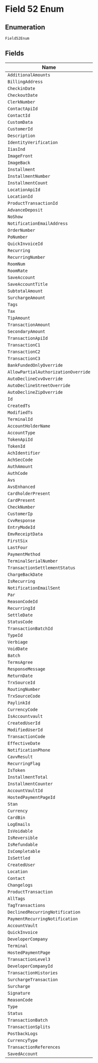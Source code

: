 
# Field 52 Enum

## Enumeration

`Field52Enum`

## Fields

| Name |
|  --- |
| `AdditionalAmounts` |
| `BillingAddress` |
| `CheckinDate` |
| `CheckoutDate` |
| `ClerkNumber` |
| `ContactApiId` |
| `ContactId` |
| `CustomData` |
| `CustomerId` |
| `Description` |
| `IdentityVerification` |
| `IiasInd` |
| `ImageFront` |
| `ImageBack` |
| `Installment` |
| `InstallmentNumber` |
| `InstallmentCount` |
| `LocationApiId` |
| `LocationId` |
| `ProductTransactionId` |
| `AdvanceDeposit` |
| `NoShow` |
| `NotificationEmailAddress` |
| `OrderNumber` |
| `PoNumber` |
| `QuickInvoiceId` |
| `Recurring` |
| `RecurringNumber` |
| `RoomNum` |
| `RoomRate` |
| `SaveAccount` |
| `SaveAccountTitle` |
| `SubtotalAmount` |
| `SurchargeAmount` |
| `Tags` |
| `Tax` |
| `TipAmount` |
| `TransactionAmount` |
| `SecondaryAmount` |
| `TransactionApiId` |
| `TransactionC1` |
| `TransactionC2` |
| `TransactionC3` |
| `BankFundedOnlyOverride` |
| `AllowPartialAuthorizationOverride` |
| `AutoDeclineCvvOverride` |
| `AutoDeclineStreetOverride` |
| `AutoDeclineZipOverride` |
| `Id` |
| `CreatedTs` |
| `ModifiedTs` |
| `TerminalId` |
| `AccountHolderName` |
| `AccountType` |
| `TokenApiId` |
| `TokenId` |
| `AchIdentifier` |
| `AchSecCode` |
| `AuthAmount` |
| `AuthCode` |
| `Avs` |
| `AvsEnhanced` |
| `CardholderPresent` |
| `CardPresent` |
| `CheckNumber` |
| `CustomerIp` |
| `CvvResponse` |
| `EntryModeId` |
| `EmvReceiptData` |
| `FirstSix` |
| `LastFour` |
| `PaymentMethod` |
| `TerminalSerialNumber` |
| `TransactionSettlementStatus` |
| `ChargeBackDate` |
| `IsRecurring` |
| `NotificationEmailSent` |
| `Par` |
| `ReasonCodeId` |
| `RecurringId` |
| `SettleDate` |
| `StatusCode` |
| `TransactionBatchId` |
| `TypeId` |
| `Verbiage` |
| `VoidDate` |
| `Batch` |
| `TermsAgree` |
| `ResponseMessage` |
| `ReturnDate` |
| `TrxSourceId` |
| `RoutingNumber` |
| `TrxSourceCode` |
| `PaylinkId` |
| `CurrencyCode` |
| `IsAccountvault` |
| `CreatedUserId` |
| `ModifiedUserId` |
| `TransactionCode` |
| `EffectiveDate` |
| `NotificationPhone` |
| `CavvResult` |
| `RecurringFlag` |
| `IsToken` |
| `InstallmentTotal` |
| `InstallmentCounter` |
| `AccountVaultId` |
| `HostedPaymentPageId` |
| `Stan` |
| `Currency` |
| `CardBin` |
| `LogEmails` |
| `IsVoidable` |
| `IsReversible` |
| `IsRefundable` |
| `IsCompletable` |
| `IsSettled` |
| `CreatedUser` |
| `Location` |
| `Contact` |
| `Changelogs` |
| `ProductTransaction` |
| `AllTags` |
| `TagTransactions` |
| `DeclinedRecurringNotification` |
| `PaymentRecurringNotification` |
| `AccountVault` |
| `QuickInvoice` |
| `DeveloperCompany` |
| `Terminal` |
| `HostedPaymentPage` |
| `TransactionLevel3` |
| `DeveloperCompanyId` |
| `TransactionHistories` |
| `SurchargeTransaction` |
| `Surcharge` |
| `Signature` |
| `ReasonCode` |
| `Type` |
| `Status` |
| `TransactionBatch` |
| `TransactionSplits` |
| `PostbackLogs` |
| `CurrencyType` |
| `TransactionReferences` |
| `SavedAccount` |

